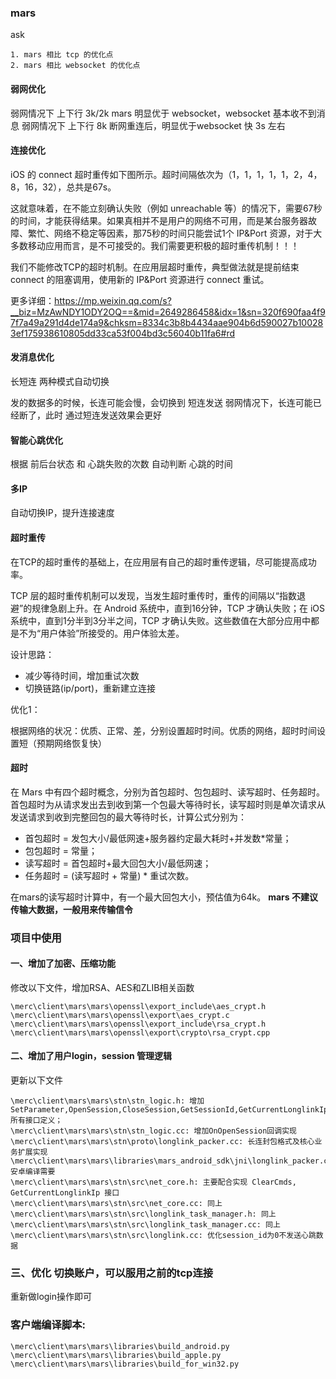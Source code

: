 
### mars

ask
```
1. mars 相比 tcp 的优化点
2. mars 相比 websocket 的优化点

```

#### 弱网优化

弱网情况下 上下行 3k/2k mars 明显优于 websocket，websocket 基本收不到消息
弱网情况下 上下行 8k 断网重连后，明显优于websocket 快 3s 左右 

#### 连接优化
iOS 的 connect 超时重传如下图所示。超时间隔依次为（1，1，1，1，1，2，4，8，16，32），总共是67s。

这就意味着，在不能立刻确认失败（例如 unreachable 等）的情况下，需要67秒的时间，才能获得结果。如果真相并不是用户的网络不可用，而是某台服务器故障、繁忙、网络不稳定等因素，那75秒的时间只能尝试1个 IP&Port 资源，对于大多数移动应用而言，是不可接受的。我们需要更积极的超时重传机制！！！

我们不能修改TCP的超时机制。在应用层超时重传，典型做法就是提前结束 connect 的阻塞调用，使用新的 IP&Port 资源进行 connect 重试。

更多详细：https://mp.weixin.qq.com/s?__biz=MzAwNDY1ODY2OQ==&mid=2649286458&idx=1&sn=320f690faa4f97f7a49a291d4de174a9&chksm=8334c3b8b4434aae904b6d590027b100283ef175938610805dd33ca53f004bd3c56040b11fa6#rd

#### 发消息优化

长短连 两种模式自动切换

发的数据多的时候，长连可能会慢，会切换到 短连发送
弱网情况下，长连可能已经断了，此时 通过短连发送效果会更好

#### 智能心跳优化

根据 前后台状态 和 心跳失败的次数 自动判断 心跳的时间

#### 多IP

自动切换IP，提升连接速度

#### 超时重传

在TCP的超时重传的基础上，在应用层有自己的超时重传逻辑，尽可能提高成功率。

TCP 层的超时重传机制可以发现，当发生超时重传时，重传的间隔以“指数退避”的规律急剧上升。在 Android 系统中，直到16分钟，TCP 才确认失败；在 iOS 系统中，直到1分半到3分半之间，TCP 才确认失败。这些数值在大部分应用中都是不为“用户体验”所接受的。用户体验太差。

设计思路：
- 减少等待时间，增加重试次数
- 切换链路(ip/port)，重新建立连接

优化1：

根据网络的状况：优质、正常、差，分别设置超时时间。优质的网络，超时时间设置短（预期网络恢复快）

#### 超时

在 Mars 中有四个超时概念，分别为首包超时、包包超时、读写超时、任务超时。首包超时为从请求发出去到收到第一个包最大等待时长，读写超时则是单次请求从发送请求到收到完整回包的最大等待时长，计算公式分别为：

- 首包超时 = 发包大小/最低网速+服务器约定最大耗时+并发数*常量；
- 包包超时 = 常量；
- 读写超时 = 首包超时+最大回包大小/最低网速；
- 任务超时 = (读写超时 + 常量) * 重试次数。


在mars的读写超时计算中，有一个最大回包大小，预估值为64k。
**mars 不建议传输大数据，一般用来传输信令**

### 项目中使用

#### 一、增加了加密、压缩功能

修改以下文件，增加RSA、AES和ZLIB相关函数

```
\merc\client\mars\mars\openssl\export_include\aes_crypt.h
\merc\client\mars\mars\openssl\export\aes_crypt.c
\merc\client\mars\mars\openssl\export_include\rsa_crypt.h
\merc\client\mars\mars\openssl\export\crypto\rsa_crypt.cpp
```

#### 二、增加了用户login，session 管理逻辑

更新以下文件

```
\merc\client\mars\mars\stn\stn_logic.h: 增加SetParameter,OpenSession,CloseSession,GetSessionId,GetCurrentLonglinkIp,ClearCmds所有接口定义；
\merc\client\mars\mars\stn\stn_logic.cc: 增加OnOpenSession回调实现
\merc\client\mars\mars\stn\proto\longlink_packer.cc: 长连封包格式及核心业务扩展实现
\merc\client\mars\mars\libraries\mars_android_sdk\jni\longlink_packer.cc: 安卓编译需要
\merc\client\mars\mars\stn\src\net_core.h: 主要配合实现 ClearCmds, GetCurrentLonglinkIp 接口
\merc\client\mars\mars\stn\src\net_core.cc: 同上
\merc\client\mars\mars\stn\src\longlink_task_manager.h: 同上
\merc\client\mars\mars\stn\src\longlink_task_manager.cc: 同上
\merc\client\mars\mars\stn\src\longlink.cc: 优化session_id为0不发送心跳数据
```

### 三、优化 切换账户，可以服用之前的tcp连接

重新做login操作即可

### 客户端编译脚本:

```
\merc\client\mars\mars\libraries\build_android.py
\merc\client\mars\mars\libraries\build_apple.py
\merc\client\mars\mars\libraries\build_for_win32.py
```